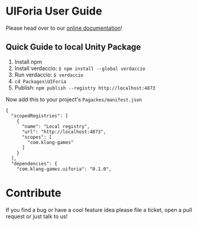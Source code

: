 # UIForia User Guide
Please head over to our [online documentation](https://uiforia.io/docs)!

## Quick Guide to local Unity Package

1. Install npm
2. Install verdaccio: `$ npm install --global verdaccio`
3. Run verdaccio: `$ verdaccio`
4. `cd Packages\UIForia`
5. Publish: `npm publish --registry http://localhost:4873`

Now add this to your project's `Pagackes/manifest.json`

```
{
  "scopedRegistries": [
    {
      "name": "Local registry",
      "url": "http://localhost:4873",
      "scopes": [
        "com.klang-games"
      ]
    }
  ],
  "dependencies": {
    "com.klang-games.uiforia": "0.1.0",
```

# Contribute
If you find a bug or have a cool feature idea please file a ticket, open a pull request or just
talk to us!

